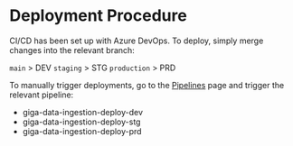 # Deployment Procedure

CI/CD has been set up with Azure DevOps. To deploy, simply merge changes into the
relevant branch:

`main` > DEV
`staging` > STG
`production` > PRD

To manually trigger deployments, go to
the [Pipelines](https://unicef.visualstudio.com/OI-GIGA/_build) page and trigger
the relevant pipeline:

- giga-data-ingestion-deploy-dev
- giga-data-ingestion-deploy-stg
- giga-data-ingestion-deploy-prd
